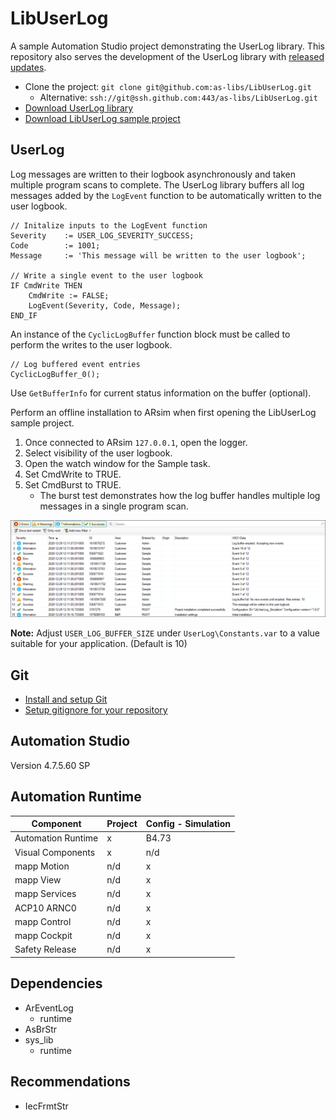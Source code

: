 # LibUserLog

A sample Automation Studio project demonstrating the UserLog library. This repository also serves the development of the UserLog library with [released updates](https://github.com/as-libs/LibUserLog/releases).

- Clone the project: `git clone git@github.com:as-libs/LibUserLog.git`
	- Alternative: `ssh://git@ssh.github.com:443/as-libs/LibUserLog.git`
- [Download UserLog library](https://github.com/as-libs/LibUserLog/releases/download/0.1.3/UserLog_V0.01.3.zip)
- [Download LibUserLog sample project](https://github.com/as-libs/LibUserLog/releases/download/0.1.3/LibUserLog.zip)

## UserLog

Log messages are written to their logbook asynchronously and taken multiple program scans to complete. The UserLog library buffers all log messages added by the `LogEvent` function to be automatically written to the user logbook.

```
// Initalize inputs to the LogEvent function
Severity    := USER_LOG_SEVERITY_SUCCESS;
Code        := 1001;
Message     := 'This message will be written to the user logbook';

// Write a single event to the user logbook
IF CmdWrite THEN
	CmdWrite := FALSE;
	LogEvent(Severity, Code, Message);
END_IF
```

An instance of the `CyclicLogBuffer` function block must be called to perform the writes to the user logbook.

```
// Log buffered event entries
CyclicLogBuffer_0();
```

Use `GetBufferInfo` for current status information on the buffer (optional).

Perform an offline installation to ARsim when first opening the LibUserLog sample project.
1. Once connected to ARsim `127.0.0.1`, open the logger.
2. Select visibility of the user logbook.
3. Open the watch window for the Sample task.
4. Set CmdWrite to TRUE.
5. Set CmdBurst to TRUE.
	- The burst test demonstrates how the log buffer handles multiple log messages in a single program scan.

![Logger example](Logger2020-12-29_12.14.24.png)

**Note:** Adjust `USER_LOG_BUFFER_SIZE` under `UserLog\Constants.var` to a value suitable for your application. (Default is 10)

## Git
- [Install and setup Git](https://tmatijevich.github.io/gfw-tutorial/)
- [Setup gitignore for your repository](https://gist.github.com/tmatijevich/453436f1e6abc62a3d052d9b03f9db58)

## Automation Studio
Version 4.7.5.60 SP

## Automation Runtime

Component 				| Project 			| Config - Simulation	
------------------------|-------------------|-----------------------
Automation Runtime		| x					| B4.73 
Visual Components		| x 				| n/d 
mapp Motion 			| n/d 				| x 
mapp View 				| n/d 				| x 
mapp Services 			| n/d 				| x 
ACP10 ARNC0				| n/d 				| x 
mapp Control 			| n/d 				| x 
mapp Cockpit 			| n/d 				| x 
Safety Release 			| n/d 				| x 

## Dependencies
- ArEventLog
	- runtime
- AsBrStr
- sys_lib
	- runtime

## Recommendations
- IecFrmtStr
